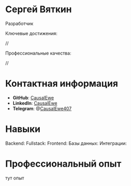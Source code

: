 <h1>Сергей Вяткин</h1>
Разработчик

Ключевые достижения:

//

Профессиональные качества:

//

<h1>Контактная информация</h1>

- **GitHub**: [CausalEwe](https://github.com/CausalEwe)
- **LinkedIn**: [CausalEwe](https://www.linkedin.com/in/causalewe/)
- **Telegram**: @[CausalEwe407](https://t.me/CausalEwe407)

<h1>Навыки</h1>

Backend: 
Fullstack: 
Frontend:
Базы данных:
Интеграции:

<h1>Профессиональный опыт</h1>

тут опыт

